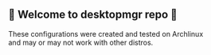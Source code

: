 ## 👋 Welcome to desktopmgr repo 👋  
  
These configurations were created and tested on Archlinux  
and may or may not work with other distros.  
